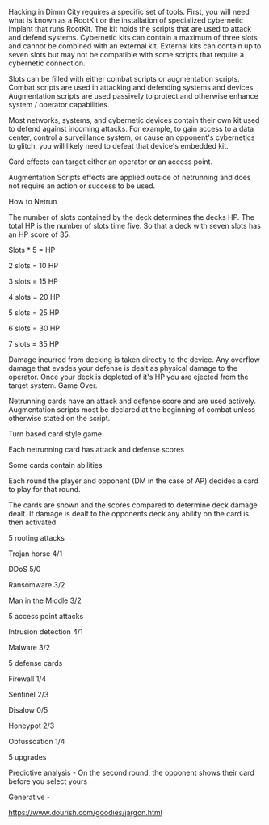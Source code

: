 Hacking in Dimm City requires a specific set of tools. First, you will need what is known as a RootKit or the installation of specialized cybernetic implant that runs RootKit. The kit holds the scripts that are used to attack and defend systems. Cybernetic kits can contain a maximum of three slots and cannot be combined with an external kit. External kits can contain up to seven slots but may not be compatible with some scripts that require a cybernetic connection. 

 

Slots can be filled with either combat scripts or augmentation scripts. Combat scripts are used in attacking and defending systems and devices. Augmentation scripts are used passively to protect and otherwise enhance system / operator capabilities. 

 

Most networks, systems, and cybernetic devices contain their own kit used to defend against incoming attacks. For example, to gain access to a data center, control a surveillance system, or cause an opponent's cybernetics to glitch, you will likely need to defeat that device's embedded kit. 

 

Card effects can target either an operator or an access point. 

Augmentation Scripts effects are applied outside of netrunning and does not require an action or success to be used. 

 

 

How to Netrun 

 

The number of slots contained by the deck determines the decks HP. The total HP is the number of slots time five. So that a deck with seven slots has an HP score of 35. 

 

Slots * 5 = HP 

 

2 slots = 10 HP 

3 slots = 15 HP 

4 slots = 20 HP 

5 slots = 25 HP 

6 slots = 30 HP 

7 slots = 35 HP 

 

Damage incurred from decking is taken directly to the device. Any overflow damage that evades your defense is dealt as physical damage to the operator. Once your deck is depleted of it's HP you are ejected from the target system. Game Over. 

 

Netrunning cards have an attack and defense score and are used actively. Augmentation scripts most be declared at the beginning of combat unless otherwise stated on the script. 

 

Turn based card style game 

Each netrunning card has attack and defense scores 

Some cards contain abilities 

Each round the player and opponent (DM in the case of AP) decides a card to play for that round. 

The cards are shown and the scores compared to determine deck damage dealt. If damage is dealt to the opponents deck any ability on the card is then activated.  

 

 

5 rooting attacks 

Trojan horse 4/1 

DDoS 5/0 

Ransomware 3/2 

Man in the Middle 3/2 

 

5 access point attacks 

Intrusion detection 4/1 

Malware 3/2 

 

 

5 defense cards 

Firewall 1/4 

Sentinel 2/3 

Disalow 0/5 

Honeypot 2/3 

Obfusscation 1/4 

 

5 upgrades  

Predictive analysis - On the second round, the opponent shows their card before you select yours 

Generative -  

 

 

 

 

 

https://www.dourish.com/goodies/jargon.html 